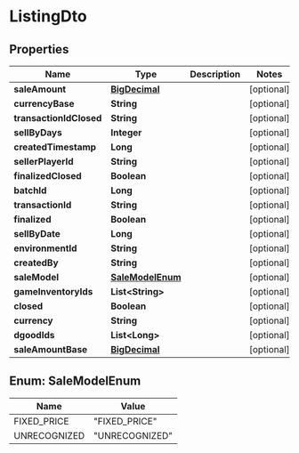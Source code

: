 

# ListingDto

## Properties

Name | Type | Description | Notes
------------ | ------------- | ------------- | -------------
**saleAmount** | [**BigDecimal**](BigDecimal.md) |  |  [optional]
**currencyBase** | **String** |  |  [optional]
**transactionIdClosed** | **String** |  |  [optional]
**sellByDays** | **Integer** |  |  [optional]
**createdTimestamp** | **Long** |  |  [optional]
**sellerPlayerId** | **String** |  |  [optional]
**finalizedClosed** | **Boolean** |  |  [optional]
**batchId** | **Long** |  |  [optional]
**transactionId** | **String** |  |  [optional]
**finalized** | **Boolean** |  |  [optional]
**sellByDate** | **Long** |  |  [optional]
**environmentId** | **String** |  |  [optional]
**createdBy** | **String** |  |  [optional]
**saleModel** | [**SaleModelEnum**](#SaleModelEnum) |  |  [optional]
**gameInventoryIds** | **List&lt;String&gt;** |  |  [optional]
**closed** | **Boolean** |  |  [optional]
**currency** | **String** |  |  [optional]
**dgoodIds** | **List&lt;Long&gt;** |  |  [optional]
**saleAmountBase** | [**BigDecimal**](BigDecimal.md) |  |  [optional]



## Enum: SaleModelEnum

Name | Value
---- | -----
FIXED_PRICE | &quot;FIXED_PRICE&quot;
UNRECOGNIZED | &quot;UNRECOGNIZED&quot;




